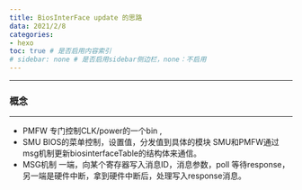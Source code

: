 ```yaml
---
title: BiosInterFace update 的思路
data: 2021/2/8
categories:
- hexo
toc: true # 是否启用内容索引
# sidebar: none # 是否启用sidebar侧边栏，none：不启用
---
```


---
### 概念
---
* PMFW
  专门控制CLK/power的一个bin ,
* SMU
  BIOS的菜单控制，设置值，分发值到具体的模块
  SMU和PMFW通过msg机制更新biosinterfaceTable的结构体来通信。
* MSG机制
  一端，向某个寄存器写入消息ID，消息参数，poll 等待response，另一端是硬件中断，拿到硬件中断后，处理写入response消息。